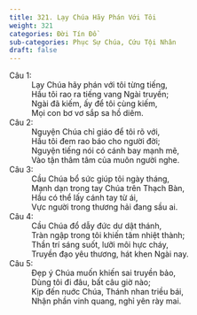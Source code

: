 ```yaml
---
title: 321. Lạy Chúa Hãy Phán Với Tôi
weight: 321
categories: Đời Tín Đồ
sub-categories: Phục Sự Chúa, Cứu Tội Nhân
draft: false
---
```

<dl><dt>Câu 1:</dt><dd data-verse="1">Lạy Chúa hãy phán với tôi từng tiếng, <br/>Hầu tôi rao ra tiếng vang Ngài truyền; <br/>Ngài đã kiếm, ấy để tôi cùng kiếm, <br/>Mọi con bơ vơ sắp sa hồ diêm. </dd><dt>Câu 2:</dt><dd data-verse="2">Nguyện Chúa chỉ giáo để tôi rõ với, <br/>Hầu tôi đem rao báo cho người đời; <br/>Nguyện tiếng nói có cánh bay mạnh mẽ, <br/>Vào tận thâm tâm của muôn người nghe. </dd><dt>Câu 3:</dt><dd data-verse="3">Cầu Chúa bổ sức giúp tôi ngày tháng, <br/>Mạnh dạn trong tay Chúa trên Thạch Bàn, <br/>Hầu có thể lấy cánh tay từ ái, <br/>Vực người trong thương hải đang sầu ai. </dd><dt>Câu 4:</dt><dd data-verse="4">Cầu Chúa đổ dẫy đức dư dật thánh, <br/>Tràn ngập trong tôi khiến tâm nhiệt thành; <br/>Thần trí sáng suốt, lưỡi môi hực cháy, <br/>Truyền đạo yêu thương, hát khen Ngài nay. </dd><dt>Câu 5:</dt><dd data-verse="5">Đẹp ý Chúa muốn khiến sai truyền bảo, <br/>Dùng tôi đi đâu, bất câu giờ nào; <br/>Kịp đến nuớc Chúa, Thánh nhan triều bái, <br/>Nhận phần vinh quang, nghỉ yên rày mai. </dd></dl>